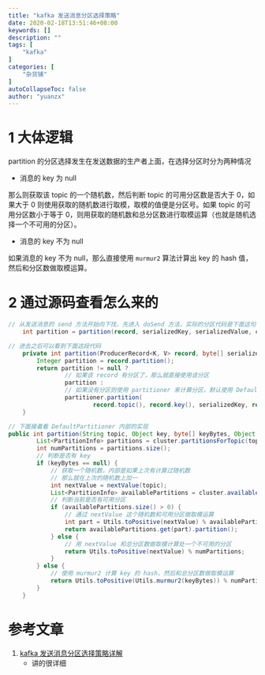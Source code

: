 ```yaml
---
title: "kafka 发送消息分区选择策略"
date: 2020-02-18T13:51:46+08:00
keywords: []
description: ""
tags: [
    "kafka"
]
categories: [
    "杂货铺"
]
autoCollapseToc: false
author: "yuanzx"
---
```



# 1 大体逻辑

partition 的分区选择发生在发送数据的生产者上面，在选择分区时分为两种情况

- 消息的 key 为 null

那么则获取该 topic 的一个随机数，然后判断 topic 的可用分区数是否大于 0，如果大于 0 则使用获取的随机数进行取模，取模的值便是分区号。如果 topic 的可用分区数小于等于 0，则用获取的随机数和总分区数进行取模运算（也就是随机选择一个不可用的分区）。

- 消息的 key 不为 null

如果消息的 key 不为 null，那么直接使用 `murmur2` 算法计算出 key 的 hash 值，然后和分区数做取模运算。

# 2 通过源码查看怎么来的

```java
// 从发送消息的 send 方法开始向下找，先进入 doSend 方法，实际的分区代码是下面这句
    int partition = partition(record, serializedKey, serializedValue, cluster);

// 进去之后可以看到下面这段代码
    private int partition(ProducerRecord<K, V> record, byte[] serializedKey, byte[] serializedValue, Cluster cluster) {
        Integer partition = record.partition();
        return partition != null ?
                // 如果该 record 有分区了，那么就直接使用该分区
                partition :
                // 如果没有分区则使用 partitioner 来计算分区，默认使用 DefaultPartitioner.class 类
                partitioner.partition(
                        record.topic(), record.key(), serializedKey, record.value(), serializedValue, cluster);
    }

// 下面接着看 DefaultPartitioner 内部的实现
public int partition(String topic, Object key, byte[] keyBytes, Object value, byte[] valueBytes, Cluster cluster) {
        List<PartitionInfo> partitions = cluster.partitionsForTopic(topic);
        int numPartitions = partitions.size();
        // 判断是否有 key
        if (keyBytes == null) {
            // 获取一个随机数，内部是如果上次有计算过随机数
            // 那么就在上次的随机数上加一
            int nextValue = nextValue(topic);
            List<PartitionInfo> availablePartitions = cluster.availablePartitionsForTopic(topic);
            // 判断当前是否有可用分区
            if (availablePartitions.size() > 0) {
                // 通过 nextValue 这个随机数和可用分区做取模运算
                int part = Utils.toPositive(nextValue) % availablePartitions.size();
                return availablePartitions.get(part).partition();
            } else {
                // 用 nextValue 和总分区数做取模计算处一个不可用的分区
                return Utils.toPositive(nextValue) % numPartitions;
            }
        } else {
            // 使用 murmur2 计算 key 的 hash，然后和总分区数做取模运算
            return Utils.toPositive(Utils.murmur2(keyBytes)) % numPartitions;
        }
    }
```

# 参考文章

1. [kafka 发送消息分区选择策略详解](https://leokongwq.github.io/2017/02/27/mq-kafka-producer-partitioner.html)
   - 讲的很详细